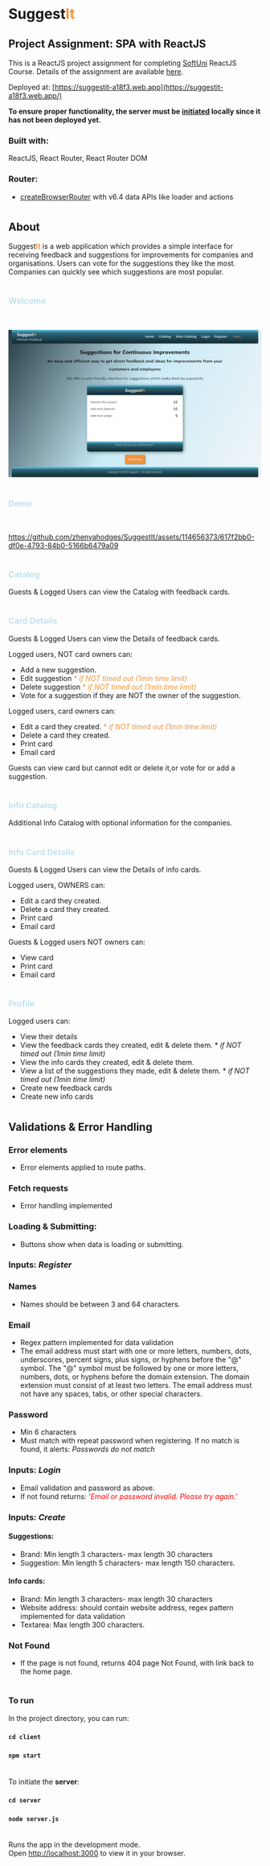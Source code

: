 # Suggest<span style="color:#F79234">**It**</span>

## **Project Assignment: SPA with ReactJS**

This is a ReactJS project assignment for completing [SoftUni](https://softuni.bg/)
ReactJS Course. Details of the assignment are available [here](https://github.com/zhenyahodges/SoftUni-Courses/blob/main/Front_End/REACT/REACT-PROJECT/ReactJS-Project-Assignment.docx).

Deployed at: [https://suggestit-a18f3.web.app](https://suggestit-a18f3.web.app/)

**To ensure proper functionality, the server must be [initiated](https://github.com/zhenyahodges/SuggestIt#initServer) locally since it has not been deployed yet.**

### **Built with:**

ReactJS, React Router, React Router DOM

### **Router:**

-   [createBrowserRouter](https://reactrouter.com/en/main/routers/create-browser-router) with v6.4 data APIs like loader and actions

#

## **About**

Suggest<span style="color:#F79234">**It**</span> is a web application which provides a simple interface for receiving feedback and suggestions for improvements for companies and organisations. Users can vote for the suggestions they like the most. Companies can quickly see which suggestions are most popular.

#

### <span style="color:#c2e2ee">**Welcome**</span>

<br>

![Welcome View](./readme-res/SuggestIt-Welcome-View.png 'Welcome View')

#

### <span style="color:#c2e2ee">**Demo**</span>
<br>

https://github.com/zhenyahodges/SuggestIt/assets/114656373/617f2bb0-df0e-4793-84b0-5166b6479a09
#

### <span style="color:#c2e2ee">Catalog</span>

Guests & Logged Users can view the Catalog with feedback cards.

#

### <span style="color:#c2e2ee">**Card Details**</span>

Guests & Logged Users can view the Details of feedback cards.

Logged users, NOT card owners can:

-   Add a new suggestion.
-   Edit suggestion <span style="color:#F79234">\* _if NOT timed out (1min time limit)_</span>
-   Delete suggestion <span style="color:#F79234">\* _if NOT timed out (1min time limit)_</span>
-   Vote for a suggestion if they are NOT the owner of the suggestion.

Logged users, card owners can:

-   Edit a card they created. <span style="color:#F79234">\* _if NOT timed out (1min time limit)_</span>
-   Delete a card they created.
-   Print card
-   Email card

Guests can view card but cannot edit or delete it,or vote for or add a suggestion.

#

### <span style="color:#c2e2ee">**Info Catalog**</span>

Additional Info Catalog with optional information for the companies.

#

### <span style="color:#c2e2ee">**Info Card Details**</span>

Guests & Logged Users can view the Details of info cards.

Logged users, OWNERS can:

-   Edit a card they created.
-   Delete a card they created.
-   Print card
-   Email card

Guests & Logged users NOT owners can:

-   View card
-   Print card
-   Email card

#

### <span style="color:#c2e2ee">**Profile**</span>

Logged users can:

-   View their details
-   View the feedback cards they created, edit & delete them. \* _if NOT timed out (1min time limit)_
-   View the info cards they created, edit & delete them.
-   View a list of the suggestions they made, edit & delete them. \* _if NOT timed out (1min time limit)_
-   Create new feedback cards
-   Create new info cards

#

## **Validations & Error Handling**

### **Error elements**

-   Error elements applied to route paths.

### **Fetch requests**

-   Error handling implemented

### **Loading & Submitting:**

-   Buttons show when data is loading or submitting.

### **Inputs: _Register_**

### Names

-   Names should be between 3 and 64 characters.

### Email

-   Regex pattern implemented for data validation
-   The email address must start with one or more letters, numbers, dots, underscores, percent signs, plus signs, or hyphens before the "@" symbol.
    The "@" symbol must be followed by one or more letters, numbers, dots, or hyphens before the domain extension.
    The domain extension must consist of at least two letters.
    The email address must not have any spaces, tabs, or other special characters.

### Password

-   Min 6 characters
-   Must match with repeat password when registering. If no match is found, it alerts: _Passwords do not match_

### **Inputs: _Login_**

-   Email validation and password as above.
-   If not found returns: <span style="color:red">_'Email or password invalid. Please try again.'_</span>

### **Inputs: _Create_**

#### **Suggestions**:

-   Brand: Min length 3 characters- max length 30 characters
-   Suggestion: Min length 5 characters- max length 150 characters.

#### **Info cards**:

-   Brand: Min length 3 characters- max length 30 characters
-   Website address: should contain website address, regex pattern implemented for data validation
-   Textarea: Max length 300 characters.

### **Not Found**

-   If the page is not found, returns 404 page Not Found, with link back to the home page.

#

### **To run**

In the project directory, you can run:

#### `cd client`

#### `npm start`

\
<a name="initServer"></a>To initiate the **server**:

#### `cd server`

#### `node server.js`

\
Runs the app in the development mode.\
Open [http://localhost:3000](http://localhost:3000) to view it in your browser.

#
